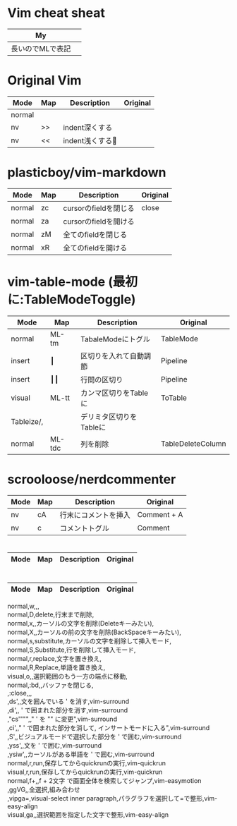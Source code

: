 # Vim cheat sheat  

| My<leader>       | <Space> |  
|------------------|---------|  
| 長いのでMLで表記 |         |  

# Original Vim  
| Mode   | Map | Description      | Original |  
|--------|-----|------------------|----------|  
| normal |     |                  |          |  
| nv     | >>  | indent深くする   |          |  
| nv     | <<  | indent浅くする |          |  

# plasticboy/vim-markdown  
| Mode   | Map | Description           | Original |  
|--------|-----|-----------------------|----------|  
| normal | zc  | cursorのfieldを閉じる | close    |  
| normal | za  | cursorのfieldを開ける |          |  
| normal | zM  | 全てのfieldを閉じる   |          |  
| normal | xR  | 全てのfieldを開ける   |          |  

# vim-table-mode  (最初に:TableModeToggle)  
| Mode       | Map    | Description             | Original          |  
|------------|--------|-------------------------|-------------------|  
| normal     | ML-tm  | TabaleModeにトグル      | TableMode         |  
| insert     | ┃     | 区切りを入れて自動調節  | Pipeline          |  
| insert     | ┃┃   | 行間の区切り            | Pipeline          |  
| visual     | ML-tt  | カンマ区切りをTableに   | ToTable           |  
| Tableize/, |        | デリミタ区切りをTableに |                   |  
| normal     | ML-tdc | 列を削除                | TableDeleteColumn |  


# scrooloose/nerdcommenter  
| Mode | Map              | Description          | Original    |  
|------|------------------|----------------------|-------------|  
| nv   | <leader>cA       | 行末にコメントを挿入 | Comment + A |  
| nv   | <leader>c<Space> | コメントトグル       | Comment     |  

#  
| Mode | Map | Description | Original |  
|------|-----|-------------|----------|  

#  
| Mode | Map | Description | Original |  
|------|-----|-------------|----------|  



normal,w,,,  
normal,D,delete,行末まで削除,  
normal,x,,カーソルの文字を削除(Deleteキーみたい),  
normal,X,,カーソルの前の文字を削除(BackSpaceキーみたい),  
normal,s,substitute,カーソルの文字を削除して挿入モード,  
normal,S,Substitute,行を削除して挿入モード,  
normal,r,replace,文字を置き換え,  
normal,R,Replace,単語を置き換え,  
visual,o,,選択範囲のもう一方の端点に移動,  
normal,:bd,,バッファを閉じる,  
,:close,,,  
,ds',,文を囲んでいる ' を消す,vim-surround  
,di',,  ' で囲まれた部分を消す,vim-surround  
,"cs'""",,"  ' を "" に変更",vim-surround  
,ci',,"  ' で囲まれた部分を消して, インサートモードに入る",vim-surround  
,S',,ビジュアルモードで選択した部分を ' で囲む,vim-surround  
,yss',,文を ' で囲む,vim-surround  
,ysiw',,カーソルがある単語を ' で囲む,vim-surround  
normal,<leader>r,run,保存してからquickrunの実行,vim-quickrun  
visual,<leader>r,run,保存してからquickrunの実行,vim-quickrun  
normal,f<char><char>+<char>,,f + 2文字 で画面全体を検索してジャンプ,vim-easymotion  
,ggVG,,全選択,組み合わせ  
,vipga=,visual-select inner paragraph,パラグラフを選択して=で整形,vim-easy-align  
visual,ga<Enter><char>,,選択範囲を指定した文字で整形,vim-easy-align  
